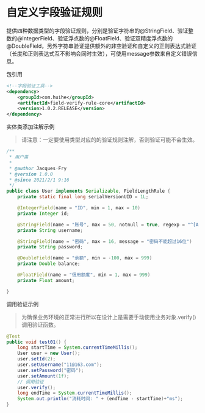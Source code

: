 # 自定义字段验证规则

提供四种数据类型的字段验证规则，分别是验证字符串的@StringField、验证整数的@IntegerField、验证浮点数的@FloatField、验证双精度浮点数的@DoubleField，另外字符串验证提供额外的非空验证和自定义的正则表达式验证（长度和正则表达式互不影响会同时生效），可使用message参数来自定义错误信息。

包引用

```xml
<!--字段验证工具-->
<dependency>
    <groupId>com.huihe</groupId>
    <artifactId>field-verify-rule-core</artifactId>
    <version>1.0.2.RELEASE</version>
</dependency>
```



实体类添加注解示例

> 请注意：一定要使用类型对应的的验证规则注解，否则验证可能不会生效。

```java
/**
 * 用户类
 *
 * @author Jacques·Fry
 * @version 1.0.0
 * @since 2021/2/1 9:16
 */
public class User implements Serializable, FieldLengthRule {
    private static final long serialVersionUID = 1L;

    @IntegerField(name = "ID", min = 1, max = 10)
    private Integer id;

    @StringField(name = "账号", max = 50, notnull = true, regexp = "^[A-Za-z0-9\\u4e00-\\u9fa5]+@[a-zA-Z0-9_-]+(\\.[a-zA-Z0-9_-]+)+$")
    private String username;

    @StringField(name = "密码", max = 16, message = "密码不能超过16位")
    private String password;

    @DoubleField(name = "余额", min = -100, max = 999)
    private Double balance;

    @FloatField(name = "信用额度", min = 1, max = 999)
    private Float amount;

}
```

调用验证示例

> 为确保业务环境的正常进行所以在设计上是需要手动使用业务对象.verify()调用验证函数。

```java
@Test
public void test01() {
    long startTime = System.currentTimeMillis();
    User user = new User();
    user.setId(2);
    user.setUsername("11@163.com");
    user.setPassword("密码");
    user.setAmount(1f);
    // 调用验证
    user.verify();
    long endTime = System.currentTimeMillis();
    System.out.println("消耗时间: " + (endTime - startTime)+"ms");
}
```

